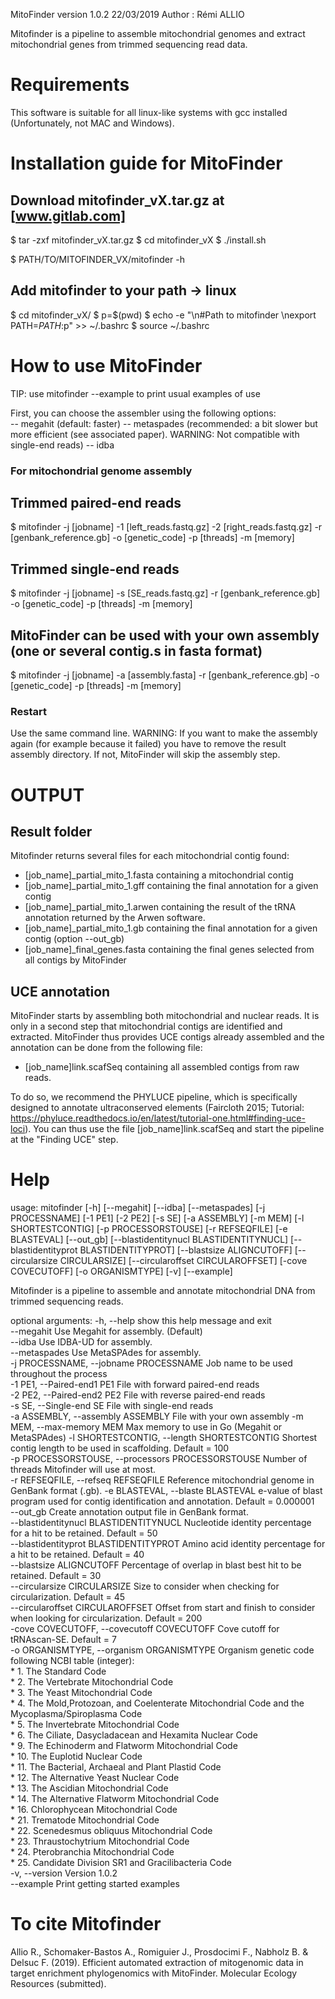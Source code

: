 MitoFinder version 1.0.2		22/03/2019
Author : Rémi ALLIO

Mitofinder is a pipeline to assemble mitochondrial genomes and extract mitochondrial genes from trimmed 
sequencing read data.

# Requirements

This software is suitable for all linux-like systems with gcc installed (Unfortunately, not MAC and Windows).

# Installation guide for MitoFinder

## Download mitofinder_vX.tar.gz at [www.gitlab.com]

$ tar -zxf mitofinder_vX.tar.gz
$ cd mitofinder_vX
$ ./install.sh

$ PATH/TO/MITOFINDER_VX/mitofinder -h

## Add mitofinder to your path -> linux

$ cd mitofinder_vX/
$ p=$(pwd)
$ echo -e "\n#Path to mitofinder \nexport PATH=$PATH:$p" >> ~/.bashrc 
$ source ~/.bashrc

# How to use MitoFinder
TIP: use mitofinder --example to print usual examples of use

First, you can choose the assembler using the following options:  
-- megahit 				(default: faster)
-- metaspades			(recommended: a bit slower but more efficient (see associated paper). WARNING: Not compatible with single-end reads)
-- idba

### For mitochondrial genome assembly 

## Trimmed paired-end reads
$ mitofinder -j [jobname] -1 [left_reads.fastq.gz] -2 [right_reads.fastq.gz] -r [genbank_reference.gb] -o [genetic_code] -p [threads] -m [memory]

## Trimmed single-end reads
$ mitofinder -j [jobname] -s [SE_reads.fastq.gz] -r [genbank_reference.gb] -o [genetic_code] -p [threads] -m [memory]

## MitoFinder can be used with your own assembly (one or several contig.s in fasta format)
$ mitofinder -j [jobname] -a [assembly.fasta] -r [genbank_reference.gb] -o [genetic_code] -p [threads] -m [memory]

### Restart
Use the same command line.
WARNING: If you want to make the assembly again (for example because it failed) you have to remove the result assembly directory. If not, MitoFinder will skip the assembly step.

# OUTPUT

## Result folder

Mitofinder returns several files for each mitochondrial contig found:
- [job_name]_partial_mito_1.fasta				containing a mitochondrial contig
- [job_name]_partial_mito_1.gff				containing the final annotation for a given contig
- [job_name]_partial_mito_1.arwen				containing the result of the tRNA annotation returned by the Arwen software.
- [job_name]_partial_mito_1.gb 				containing the final annotation for a given contig (option --out_gb)
- [job_name]_final_genes.fasta				containing the final genes selected from all contigs by MitoFinder 


## UCE annotation
MitoFinder starts by assembling both mitochondrial and nuclear reads. It is only in a second step that mitochondrial contigs are identified and extracted.
MitoFinder thus provides UCE contigs already assembled and the annotation can be done from the following file:
- [job_name]link.scafSeq 	containing all assembled contigs from raw reads. 

To do so, we recommend the PHYLUCE pipeline, which is specifically designed to annotate ultraconserved elements (Faircloth  2015; Tutorial: https://phyluce.readthedocs.io/en/latest/tutorial-one.html#finding-uce-loci).
You can thus use the file [job_name]link.scafSeq and start the pipeline at the "Finding UCE" step.

# Help
usage: mitofinder [-h] [--megahit] [--idba] [--metaspades] [-j PROCESSNAME]
                  [-1 PE1] [-2 PE2] [-s SE] [-a ASSEMBLY] [-m MEM]
                  [-l SHORTESTCONTIG] [-p PROCESSORSTOUSE] [-r REFSEQFILE]
                  [-e BLASTEVAL] [--out_gb]
                  [--blastidentitynucl BLASTIDENTITYNUCL]
                  [--blastidentityprot BLASTIDENTITYPROT]
                  [--blastsize ALIGNCUTOFF] [--circularsize CIRCULARSIZE]
                  [--circularoffset CIRCULAROFFSET] [-cove COVECUTOFF]
                  [-o ORGANISMTYPE] [-v] [--example]

Mitofinder is a pipeline to assemble and annotate mitochondrial DNA from
trimmed sequencing reads.

optional arguments:
  -h, --help                                                show this help message and exit  
  --megahit                                                 Use Megahit for assembly. (Default)  
  --idba                                                    Use IDBA-UD for assembly.  
  --metaspades                                              Use MetaSPAdes for assembly.  
  -j PROCESSNAME, --jobname PROCESSNAME                     Job name to be used throughout the process  
  -1 PE1, --Paired-end1 PE1                                 File with forward paired-end reads  
  -2 PE2, --Paired-end2 PE2                                 File with reverse paired-end reads  
  -s SE, --Single-end SE                                    File with single-end reads  
  -a ASSEMBLY, --assembly ASSEMBLY                          File with your own assembly
  -m MEM, --max-memory MEM                                  Max memory to use in Go (Megahit or MetaSPAdes)
  -l SHORTESTCONTIG, --length SHORTESTCONTIG                Shortest contig length to be used in scaffolding. Default = 100  
  -p PROCESSORSTOUSE, --processors PROCESSORSTOUSE          Number of threads Mitofinder will use at most.  
  -r REFSEQFILE, --refseq REFSEQFILE                        Reference mitochondrial genome in GenBank format (.gb).
  -e BLASTEVAL, --blaste BLASTEVAL                          e-value of blast program used for contig identification and annotation. Default = 0.000001  
  --out_gb                                                  Create annotation output file in GenBank format.  
  --blastidentitynucl BLASTIDENTITYNUCL                     Nucleotide identity percentage for a hit to be retained. Default = 50  
  --blastidentityprot BLASTIDENTITYPROT                     Amino acid identity percentage for a hit to be retained. Default = 40  
  --blastsize ALIGNCUTOFF                                   Percentage of overlap in blast best hit to be retained. Default = 30  
  --circularsize CIRCULARSIZE                               Size to consider when checking for circularization. Default = 45  
  --circularoffset CIRCULAROFFSET                           Offset from start and finish to consider when looking for circularization. Default = 200  
  -cove COVECUTOFF, --covecutoff COVECUTOFF                 Cove cutoff for tRNAscan-SE. Default = 7  
  -o ORGANISMTYPE, --organism ORGANISMTYPE                  Organism genetic code following NCBI table (integer):  
                        * 1. The Standard Code  
                        * 2. The Vertebrate Mitochondrial Code  
                        * 3. The Yeast Mitochondrial Code  
                        * 4. The Mold,Protozoan, and Coelenterate Mitochondrial Code and the Mycoplasma/Spiroplasma Code  
                        * 5. The Invertebrate Mitochondrial Code  
                        * 6. The Ciliate, Dasycladacean and Hexamita Nuclear Code  
                        * 9. The Echinoderm and Flatworm Mitochondrial Code  
                        * 10. The Euplotid Nuclear Code  
                        * 11. The Bacterial, Archaeal and Plant Plastid Code  
                        * 12. The Alternative Yeast Nuclear Code  
                        * 13. The Ascidian Mitochondrial Code  
                        * 14. The Alternative Flatworm Mitochondrial Code  
                        * 16. Chlorophycean Mitochondrial Code  
                        * 21. Trematode Mitochondrial Code  
                        * 22. Scenedesmus obliquus Mitochondrial Code  
                        * 23. Thraustochytrium Mitochondrial Code  
                        * 24. Pterobranchia Mitochondrial Code  
                        * 25. Candidate Division SR1 and Gracilibacteria Code  
  -v, --version         Version 1.0.2  
  --example             Print getting started examples  
  
# To cite Mitofinder

Allio R., Schomaker-Bastos A., Romiguier J., Prosdocimi F., Nabholz B. & Delsuc F. (2019). Efficient automated extraction of mitogenomic data in target enrichment phylogenomics with MitoFinder. Molecular Ecology Resources (submitted).
